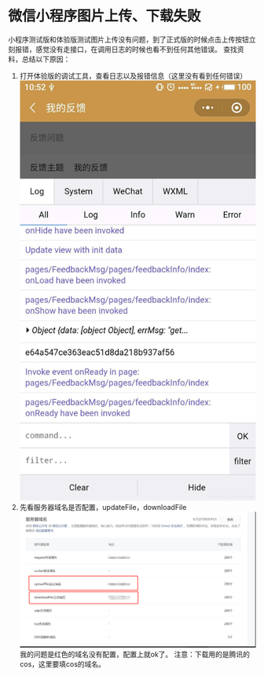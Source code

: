 # 微信小程序图片上传、下载失败
小程序测试版和体验版测试图片上传没有问题，到了正式版的时候点击上传按钮立刻报错，感觉没有走接口，在调用日志的时候也看不到任何其他错误。
查找资料，总结以下原因：

1. 打开体验版的调试工具，查看日志以及报错信息（这里没有看到任何错误）
 ![日志.png](img_1.png)
2. 先看服务器域名是否配置，updateFile，downloadFile
![服务器域名.png](img_3.png)
我的问题是红色的域名没有配置，配置上就ok了。
注意：下载用的是腾讯的cos，这里要填cos的域名。


